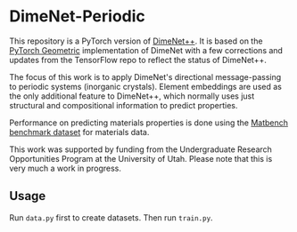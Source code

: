 # DimeNet-Periodic

This repository is a PyTorch version of [DimeNet++](https://github.com/klicperajo/dimenet). It is based on the [PyTorch Geometric](https://github.com/rusty1s/pytorch_geometric) implementation of DimeNet with a few corrections and updates from the TensorFlow repo to reflect the status of DimeNet++.

The focus of this work is to apply DimeNet's directional message-passing to periodic systems (inorganic crystals). Element embeddings are used as the only additional feature to DimeNet++, which normally uses just structural and compositional information to predict properties.

Performance on predicting materials properties is done using the [Matbench benchmark dataset](https://hackingmaterials.lbl.gov/automatminer/datasets.html) for materials data.

This work was supported by funding from the Undergraduate Research Opportunities Program at the University of Utah. Please note that this is very much a work in progress.

## Usage
Run `data.py` first to create datasets. Then run `train.py`.
